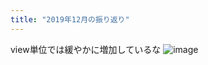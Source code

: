 ```yaml
---
title: "2019年12月の振り返り"
---
```


view単位では緩やかに増加しているな
![image](https://gyazo.com/e3e857133201a430b84da3658e19fb78/thumb/1000)

